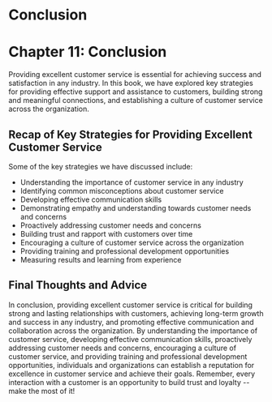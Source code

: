 # Conclusion

Chapter 11: Conclusion
======================

Providing excellent customer service is essential for achieving success and satisfaction in any industry. In this book, we have explored key strategies for providing effective support and assistance to customers, building strong and meaningful connections, and establishing a culture of customer service across the organization.

Recap of Key Strategies for Providing Excellent Customer Service
----------------------------------------------------------------

Some of the key strategies we have discussed include:

* Understanding the importance of customer service in any industry
* Identifying common misconceptions about customer service
* Developing effective communication skills
* Demonstrating empathy and understanding towards customer needs and concerns
* Proactively addressing customer needs and concerns
* Building trust and rapport with customers over time
* Encouraging a culture of customer service across the organization
* Providing training and professional development opportunities
* Measuring results and learning from experience

Final Thoughts and Advice
-------------------------

In conclusion, providing excellent customer service is critical for building strong and lasting relationships with customers, achieving long-term growth and success in any industry, and promoting effective communication and collaboration across the organization. By understanding the importance of customer service, developing effective communication skills, proactively addressing customer needs and concerns, encouraging a culture of customer service, and providing training and professional development opportunities, individuals and organizations can establish a reputation for excellence in customer service and achieve their goals. Remember, every interaction with a customer is an opportunity to build trust and loyalty -- make the most of it!